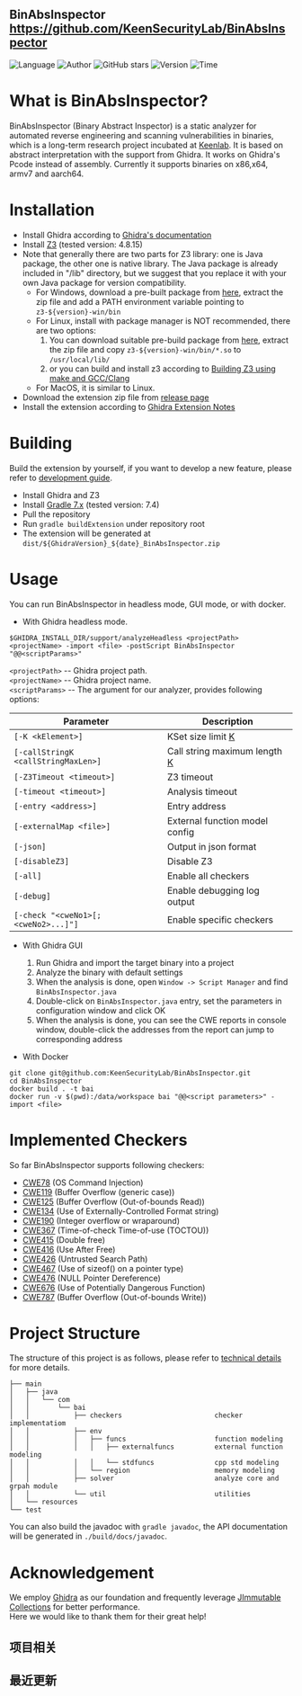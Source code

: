 ## BinAbsInspector <https://github.com/KeenSecurityLab/BinAbsInspector>
<!--auto_detail_badge_begin_0b490ffb61b26b45de3ea5d7dd8a582e-->
![Language](https://img.shields.io/badge/Language-Java-blue)
![Author](https://img.shields.io/badge/Author-KeenSecurityLab-orange)
![GitHub stars](https://img.shields.io/github/stars/KeenSecurityLab/BinAbsInspector.svg?style=flat&logo=github)
![Version](https://img.shields.io/badge/Version-V0.1-red)
![Time](https://img.shields.io/badge/Join-20220615-green)
<!--auto_detail_badge_end_fef74f2d7ea73fcc43ff78e05b1e7451-->

# What is  BinAbsInspector?

BinAbsInspector (Binary Abstract Inspector) is a static analyzer for automated reverse engineering and scanning vulnerabilities in binaries, which is a long-term research project incubated at [Keenlab](https://keenlab.tencent.com/). It is based on abstract interpretation with the support from Ghidra. It works on Ghidra's Pcode instead of assembly. Currently it supports binaries on x86,x64, armv7 and aarch64. 

# Installation
+ Install Ghidra according to [Ghidra's documentation](https://github.com/NationalSecurityAgency/ghidra#install)
+ Install [Z3](https://github.com/Z3Prover/z3) (tested version: 4.8.15)
+ Note that generally there are two parts for Z3 library: one is Java package, the other one is native library. The Java package is already included in "/lib" directory, but we suggest that you replace it with your own Java package for version compatibility.
  + For Windows, download a pre-built package from [here](https://github.com/Z3Prover/z3/releases), extract the zip file and add a PATH environment variable pointing to `z3-${version}-win/bin`
  + For Linux, install with package manager is NOT recommended, there are two options:
    1. You can download suitable pre-build package from [here](https://github.com/Z3Prover/z3/releases), extract the zip file and copy `z3-${version}-win/bin/*.so` to `/usr/local/lib/`
    2. or you can build and install z3 according to [Building Z3 using make and GCC/Clang](https://github.com/Z3Prover/z3#building-z3-using-make-and-gccclang)
  + For MacOS, it is similar to Linux.
+ Download the extension zip file from [release page](https://github.com/KeenSecurityLab/BinAbsInspector/releases)
+ Install the extension according to [Ghidra Extension Notes](https://ghidra-sre.org/InstallationGuide.html#GhidraExtensionNotes)

# Building
Build the extension by yourself, if you want to develop a new feature, please refer to [development guide](https://github.com/KeenSecurityLab/BinAbsInspector/wiki/Developer-Guide).
+ Install Ghidra and Z3
+ Install [Gradle 7.x](https://gradle.org/releases/) (tested version: 7.4)
+ Pull the repository
+ Run `gradle buildExtension` under repository root
+ The extension will be generated at `dist/${GhidraVersion}_${date}_BinAbsInspector.zip` 

# Usage
You can run BinAbsInspector in headless mode, GUI mode, or with docker.

+ With Ghidra headless mode.
```
$GHIDRA_INSTALL_DIR/support/analyzeHeadless <projectPath> <projectName> -import <file> -postScript BinAbsInspector "@@<scriptParams>"
```
`<projectPath>`   --   Ghidra project path.  
`<projectName>`   --   Ghidra project name.  
`<scriptParams>`  --   The argument for our analyzer, provides following options:

| Parameter                                 | Description                           |
| ----------------------------------------- | --------------------------------------|
| `[-K <kElement>]`                         | KSet size limit [K](https://github.com/KeenSecurityLab/BinAbsInspector/wiki/Technical-Details#kset)             |
| `[-callStringK <callStringMaxLen>]`       | Call string maximum length [K](https://github.com/KeenSecurityLab/BinAbsInspector/wiki/Technical-Details#context)|
| `[-Z3Timeout <timeout>]`                  | Z3 timeout                            |
| `[-timeout <timeout>]`                    | Analysis timeout                      |
| `[-entry <address>]`                      | Entry address                         |
| `[-externalMap <file>]`                   | External function model config        |
| `[-json]`                                 | Output in json format                 |
| `[-disableZ3]`                            | Disable Z3                            |
| `[-all]`                                  | Enable all checkers                   |
| `[-debug]`                                | Enable debugging log output           |
| `[-check "<cweNo1>[;<cweNo2>...]"]`       | Enable specific checkers              |

+ With Ghidra GUI
  1. Run Ghidra and import the target binary into a project
  2. Analyze the binary with default settings
  3. When the analysis is done, open `Window -> Script Manager` and find `BinAbsInspector.java`
  4. Double-click on `BinAbsInspector.java` entry, set the parameters in configuration window and click OK
  5. When the analysis is done, you can see the CWE reports in console window, double-click the addresses from the report can jump to corresponding address

+ With Docker

```shell
git clone git@github.com:KeenSecurityLab/BinAbsInspector.git
cd BinAbsInspector
docker build . -t bai
docker run -v $(pwd):/data/workspace bai "@@<script parameters>" -import <file>
```

# Implemented Checkers
So far BinAbsInspector supports following checkers:

+ [CWE78](https://cwe.mitre.org/data/definitions/78.html)  (OS Command Injection)
+ [CWE119](https://cwe.mitre.org/data/definitions/119.html) (Buffer Overflow (generic case))
+ [CWE125](https://cwe.mitre.org/data/definitions/125.html) (Buffer Overflow (Out-of-bounds Read))
+ [CWE134](https://cwe.mitre.org/data/definitions/134.html) (Use of Externally-Controlled Format string)
+ [CWE190](https://cwe.mitre.org/data/definitions/190.html) (Integer overflow or wraparound)
+ [CWE367](https://cwe.mitre.org/data/definitions/367.html) (Time-of-check Time-of-use (TOCTOU))
+ [CWE415](https://cwe.mitre.org/data/definitions/415.html) (Double free)
+ [CWE416](https://cwe.mitre.org/data/definitions/416.html) (Use After Free)
+ [CWE426](https://cwe.mitre.org/data/definitions/426.html) (Untrusted Search Path)
+ [CWE467](https://cwe.mitre.org/data/definitions/467.html) (Use of sizeof() on a pointer type)
+ [CWE476](https://cwe.mitre.org/data/definitions/476.htmll) (NULL Pointer Dereference)
+ [CWE676](https://cwe.mitre.org/data/definitions/676.html) (Use of Potentially Dangerous Function)
+ [CWE787](https://cwe.mitre.org/data/definitions/787.html) (Buffer Overflow (Out-of-bounds Write))

# Project Structure
The structure of this project is as follows, please refer to [technical details](https://github.com/KeenSecurityLab/BinAbsInspector/wiki/Technical-Details) for more details.
```
├── main
│   ├── java
│   │   └── com
│   │       └── bai
│   │           ├── checkers                       checker implementatiom
│   │           ├── env
│   │           │   ├── funcs                      function modeling
│   │           │   │   ├── externalfuncs          external function modeling
│   │           │   │   └── stdfuncs               cpp std modeling
│   │           │   └── region                     memory modeling
│   │           ├── solver                         analyze core and grpah module
│   │           └── util                           utilities
│   └── resources
└── test
```
You can also build the javadoc with `gradle javadoc`, the API documentation will be generated in `./build/docs/javadoc`.

# Acknowledgement
We employ [Ghidra](https://ghidra-sre.org/) as our foundation and frequently leverage [JImmutable Collections](http://brianburton.github.io/java-immutable-collections/) for better performance.  
Here we would like to thank them for their great help!



<!--auto_detail_active_begin_e1c6fb434b6f0baf6912c7a1934f772b-->
## 项目相关


## 最近更新

<!--auto_detail_active_end_f9cf7911015e9913b7e691a7a5878527-->
